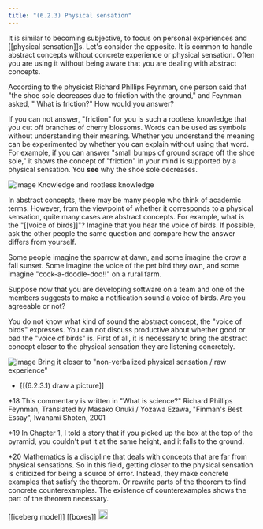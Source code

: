 ```yaml
---
title: "(6.2.3) Physical sensation"
---
```


It is similar to becoming subjective, to focus on personal experiences and [[physical sensation]]s. Let's consider the opposite. It is common to handle abstract concepts without concrete experience or physical sensation. Often you are using it without being aware that you are dealing with abstract concepts.

According to the physicist Richard Phillips Feynman, one person said that "the shoe sole decreases due to friction with the ground," and Feynman asked, " What is friction?" How would you answer?

If you can not answer, "friction" for you is such a rootless knowledge that you cut off branches of cherry blossoms. Words can be used as symbols without understanding their meaning. Whether you understand the meaning can be experimented by whether you can explain without using that word. For example, if you can answer "small bumps of ground scrape off the shoe sole," it shows the concept of "friction" in your mind is supported by a physical sensation. You **see** why the shoe sole decreases.

![image](https://gyazo.com/c6cbcbf766c8d6ee393924be24132584/thumb/1000)
Knowledge and rootless knowledge

In abstract concepts, there may be many people who think of academic terms. However, from the viewpoint of whether it corresponds to a physical sensation, quite many cases are abstract concepts. For example, what is the "[[voice of birds]]"? Imagine that you hear the voice of birds. If possible, ask the other people the same question and compare how the answer differs from yourself.

Some people imagine the sparrow at dawn, and some imagine the crow a fall sunset. Some imagine the voice of the pet bird they own, and some imagine "cock-a-doodle-doo!!" on a rural farm.

Suppose now that you are developing software on a team and one of the members suggests to make a notification sound a voice of birds. Are you agreeable or not?

You do not know what kind of sound the abstract concept, the "voice of birds" expresses. You can not discuss productive about whether good or bad the "voice of birds" is. First of all, it is necessary to bring the abstract concept closer to the physical sensation they are listening concretely.

![image](https://gyazo.com/6398f98addf8cb4d250bb9de700ea86e/thumb/1000)
Bring it closer to "non-verbalized physical sensation / raw experience"

- [[(6.2.3.1) draw a picture]]

*18 This commentary is written in "What is science?" Richard Phillips Feynman, Translated by Masako Onuki / Yozawa Ezawa, "Finman's Best Essay", Iwanami Shoten, 2001

*19 In Chapter 1, I told a story that if you picked up the box at the top of the pyramid, you couldn't put it at the same height, and it falls to the ground.

*20 Mathematics is a discipline that deals with concepts that are far from physical sensations. So in this field, getting closer to the physical sensation is criticized for being a source of error. Instead, they make concrete examples that satisfy the theorem. Or rewrite parts of the theorem to find concrete counterexamples. The existence of counterexamples shows the part of the theorem necessary.

[[iceberg model]]
[[boxes]]
<img src='https://scrapbox.io/api/pages/nishio-en/en/icon' alt='en.icon' height="19.5"/>